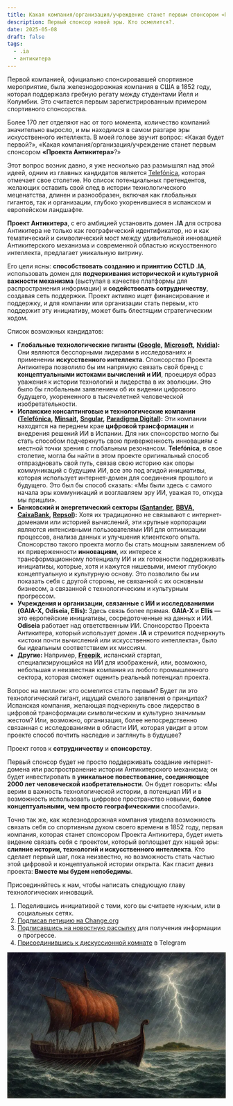 ```yaml
---
title: Какая компания/организация/учреждение станет первым спонсором «Проекта Антикитера»?
description: Первый спонсор новой эры. Кто осмелится?.
date: 2025-05-08
draft: false
tags:
  - .ia
  - антикитера
---
```


Первой компанией, официально спонсировавшей спортивное мероприятие, была железнодорожная компания в США в 1852 году, которая поддержала гребную регату между студентами Йеля и Колумбии. Это считается первым зарегистрированным примером спортивного спонсорства.

Более 170 лет отделяют нас от того момента, количество компаний значительно выросло, и мы находимся в самом разгаре эры искусственного интеллекта. В моей голове звучит вопрос: «Какая будет первой?», «Какая компания/организация/учреждение станет первым спонсором **«Проекта Антикитера»**?»

Этот вопрос возник давно, я уже несколько раз размышлял над этой идеей, одним из главных кандидатов является [Telefónica](https://www.telefonica.com/es/), которая отмечает свое столетие. Но список потенциальных претендентов, желающих оставить свой след в истории технологического меценатства, длинен и разнообразен, включая как глобальных гигантов, так и организации, глубоко укоренившиеся в испанском и европейском ландшафте.

**Проект Антикитера**, с его амбицией установить домен **.IA** для острова Антикитера не только как географический идентификатор, но и как тематический и символический мост между удивительной инновацией Антикитерского механизма и современной областью искусственного интеллекта, предлагает уникальную витрину.

Его цели ясны: **способствовать созданию и принятию CCTLD .IA**, использовать домен для **подчеркивания исторической и культурной важности механизма** (выступая в качестве платформы для распространения информации) и **содействовать сотрудничеству**, создавая сеть поддержки. Проект активно ищет финансирование и поддержку, и для компании или организации стать первым, кто поддержит эту инициативу, может быть блестящим стратегическим ходом.

Список возможных кандидатов:

- **Глобальные технологические гиганты (**[**Google**](https://www.google.es/)**,** [**Microsoft**](https://www.microsoft.com/es-es)**,** [**Nvidia**](https://www.nvidia.com/es-es/)**):** Они являются бесспорными лидерами в исследованиях и применении **искусственного интеллекта**. Спонсорство Проекта Антикитера позволило бы им напрямую связать свой бренд с **концептуальными истоками вычислений и ИИ**, проецируя образ уважения к истории технологий и лидерства в их эволюции. Это было бы глобальным заявлением об их видении цифрового будущего, укорененного в тысячелетней человеческой изобретательности.
- **Испанские консалтинговые и технологические компании (**[**Telefónica**](https://www.telefonica.com/es/)**,** [**Minsait**](https://www.minsait.com/es)**,** [**Sngular**](https://www.sngular.com/)**,** [**Paradigma Digital**](https://www.paradigmadigital.com/)**):** Эти компании находятся на переднем крае **цифровой трансформации** и внедрения решений ИИ в Испании. Для них спонсорство могло бы стать способом подчеркнуть свою приверженность инновациям с местной точки зрения с глобальным резонансом. **Telefónica**, в свое столетие, могла бы найти в этом проекте оригинальный способ отпраздновать свой путь, связав свою историю как опоры коммуникаций с будущим ИИ, все это под эгидой инициативы, которая использует интернет-домен для соединения прошлого и будущего. Это был бы способ сказать: «Мы были здесь с самого начала эры коммуникаций и возглавляем эру ИИ, уважая то, откуда мы пришли».
- **Банковский и энергетический секторы (**[**Santander**](https://www.santander.com/es/home)**,** [**BBVA**](https://www.bbva.es/personas.html)**,** [**CaixaBank**](https://www.caixabank.com/es/home_es.html)**,** [**Repsol**](https://www.repsol.com/es/index.cshtml)**):** Хотя их традиционно не связывают с интернет-доменами или историей вычислений, эти крупные корпорации являются интенсивными пользователями ИИ для оптимизации процессов, анализа данных и улучшения клиентского опыта. Спонсорство такого проекта могло бы стать мощным заявлением об их приверженности **инновациям**, их интересе к трансформационному потенциалу ИИ и их готовности поддерживать инициативы, которые, хотя и кажутся нишевыми, имеют глубокую концептуальную и культурную основу. Это позволило бы им показать себя с другой стороны, не связанной с их основным бизнесом, а связанной с технологическим и культурным прогрессом.
- **Учреждения и организации, связанные с ИИ и исследованиями (GAIA-X, Odiseia, Ellis):** Здесь связь более прямая. **GAIA-X** и **Ellis** — это европейские инициативы, сосредоточенные на данных и ИИ. **Odiseia** работает над ответственным ИИ. Спонсорство Проекта Антикитера, который использует домен **.IA** и стремится подчеркнуть «истоки почти вычислений или искусственного интеллекта», было бы идеальным соответствием их миссиям.
- **Другие:** Например, [**Freepik**](https://www.freepik.es/), испанский стартап, специализирующийся на ИИ для изображений, или, возможно, небольшая и неизвестная компания из любого промышленного сектора, которая сможет оценить реальный потенциал проекта.

Вопрос на миллион: кто осмелится стать первым? Будет ли это технологический гигант, ищущий смелого заявления о принципах? Испанская компания, желающая подчеркнуть свое лидерство в цифровой трансформации символическим и культурно значимым жестом? Или, возможно, организация, более непосредственно связанная с исследованиями в области ИИ, которая увидит в этом проекте способ почтить наследие и заглянуть в будущее?

Проект готов к **сотрудничеству** и **спонсорству**.

Первый спонсор будет не просто поддерживать создание интернет-домена или распространение истории Антикитерского механизма; он будет инвестировать в **уникальное повествование, соединяющее 2000 лет человеческой изобретательности**. Он будет говорить: «Мы верим в важность технологической истории, в потенциал ИИ и в возможность использовать цифровое пространство новыми, **более концептуальными, чем просто географическими** способами».

Точно так же, как железнодорожная компания увидела возможность связать себя со спортивным духом своего времени в 1852 году, первая компания, которая станет спонсором Проекта Антикитера, будет иметь видение связать себя с проектом, который воплощает дух нашей эры: **слияние истории, технологий и искусственного интеллекта**. Кто сделает первый шаг, пока неизвестно, но возможность стать частью этой цифровой и концептуальной истории открыта. Как гласит девиз проекта: **Вместе мы будем непобедимы**.

Присоединяйтесь к нам, чтобы написать следующую главу технологических инноваций.

1.  Поделившись инициативой с теми, кого вы считаете нужным, или в социальных сетях.
2.  [Подписав петицию на Change.org](https://chng.it/hqCyzBpwgW)
3.  [Подписавшись на новостную рассылку](https://docs.google.com/forms/d/e/1FAIpQLSeptFS3-XMVTeBFQzDEl1O55hkXhtOgYmMSEfpLLJk11UZEOA/viewform?usp=sf_link%27) для получения информации о прогрессе.
4.  [Присоединившись к дискуссионной комнате](https://t.me/+oAeZGMsePDg2ZDI0) в Telegram

![Иллюстрация корабля в центре грозы перед островом Антикитера](/img/PecioAnticitera.webp)